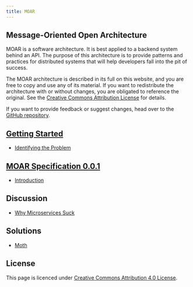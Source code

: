 ```yaml
---
title: MOAR
---
```


## Message-Oriented Open Architecture

MOAR is a software architecture. It is best applied to a backend system behind an API. The purpose of this architecture is to provide patterns and practices for distributed systems that will help developers fall into the pit of success.

The MOAR architecture is described in its full on this website, and you are free to copy and use any of its material. If you want to redistribute the architecture with or without changes, you are obligated to reference the original. See the [Creative Commons Attribution License](https://creativecommons.org/licenses/by/4.0/) for details.

If you want to provide feedback or suggest changes, head over to the [GitHub repository](https://github.com/klabbet/moar-wiki).

## [Getting Started](getting-started/)

* [Identifying the Problem](getting-started/identifying-the-problem.html)

## [MOAR Specification 0.0.1](specification/0.0.1/)

* [Introduction](specification/0.0.1/introduction.html)

## Discussion

* [Why Microservices Suck](discussion/why-microservices-suck.html)

## Solutions

* [Moth](https://github.com/klabbet/moth)

## License

This page is licenced under [Creative Commons Attribution 4.0 License](https://creativecommons.org/licenses/by/4.0/).

